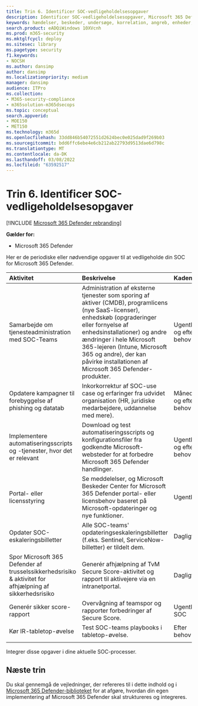 ```yaml
---
title: Trin 6. Identificer SOC-vedligeholdelsesopgaver
description: Identificer SOC-vedligeholdelsesopgaver, Microsoft 365 Defender du integrerer i dine sikkerhedshandlinger.
keywords: hændelser, beskeder, undersøge, korrelation, angreb, enheder, brugere, identiteter, identitet, postkasse, mail, 365, microsoft, m365, hændelsesrespons, cyberangreb, secops, sikkerhedshandlinger, soc
search.product: eADQiWindows 10XVcnh
ms.prod: m365-security
ms.mktglfcycl: deploy
ms.sitesec: library
ms.pagetype: security
f1.keywords:
- NOCSH
ms.author: dansimp
author: dansimp
ms.localizationpriority: medium
manager: dansimp
audience: ITPro
ms.collection:
- M365-security-compliance
- m365solution-m365dsecops
ms.topic: conceptual
search.appverid:
- MOE150
- MET150
ms.technology: m365d
ms.openlocfilehash: 33dd846b54072551d2624bec0e025dad9f269b03
ms.sourcegitcommit: bdd6ffc6ebe4e6cb212ab22793d9513dae6d798c
ms.translationtype: MT
ms.contentlocale: da-DK
ms.lasthandoff: 03/08/2022
ms.locfileid: "63592517"
---
```

# <a name="step-6-identify-soc-maintenance-tasks"></a>Trin 6. Identificer SOC-vedligeholdelsesopgaver

[!INCLUDE [Microsoft 365 Defender rebranding](../includes/microsoft-defender.md)]

**Gælder for:**
- Microsoft 365 Defender

Her er de periodiske eller nødvendige opgaver til at vedligeholde din SOC for Microsoft 365 Defender.

| Aktivitet  | Beskrivelse | Kadencer | Team tildelt |
|:-------|:-----|:-------|:-------|
| Samarbejde om tjenesteadministration med SOC-Teams   | Administration af eksterne tjenester som sporing af aktiver (CMDB), programlicens (nye SaaS-licenser), enhedskøb (opgraderinger eller fornyelse af enhedsinstallationer) og andre ændringer i hele Microsoft 365-lejeren (Intune, Microsoft 365 og andre), der kan påvirke installationen af Microsoft 365 Defender-produkter. | Ugentligt og efter behov   | Teknisk & SecOps | 
| Opdatere kampagner til forebyggelse af phishing og datatab | Inkorkorrektur af SOC-use case og erfaringer fra udvidet organisation (HR, juridiske medarbejdere, uddannelse med mere).  | Månedligt og efter behov | SOC-oversigt |
| Implementere automatiseringsscripts og -tjenester, hvor det er relevant | Download og test automatiseringsscripts og konfigurationsfiler fra godkendte Microsoft-websteder for at forbedre Microsoft 365 Defender handlinger. | Ugentligt og efter behov | Teknik og SecOps | 
| Portal- eller licensstyring | Se meddelelser, og Microsoft Beskeder Center for Microsoft 365 Defender portal- eller licensbehov baseret på Microsoft-opdateringer og nye funktioner. | Ugentligt | SOC-oversigt| 
| Opdater SOC-eskaleringsbilletter | Alle SOC-teams' opdateringseskaleringsbilletter (f.eks. Sentinel, ServiceNow-billetter) er tildelt dem. | Dagligt | Alle SOC-teams | 
| Spor Microsoft 365 Defender af trusselssikkerhedsrisiko & aktivitet for afhjælpning af sikkerhedsrisiko | Generér afhjælpning af TvM Secure Score-aktivitet og rapport til aktivejere via en intranetportal. | Dagligt | Overvågning | 
| Generér sikker score-rapport | Overvågning af teamspor og rapporter forbedringer af Secure Score. | Ugentlig SOC | Overvågning | 
| Kør IR-tabletop-øvelse | Test SOC-teams playbooks i tabletop-øvelse. | Efter behov | Alle SOC-teams | 
|||||

Integrer disse opgaver i dine aktuelle SOC-processer.

## <a name="next-steps"></a>Næste trin

Du skal gennemgå de vejledninger, der refereres til i dette indhold og i [Microsoft 365 Defender-biblioteket](/microsoft-365/security/defender) for at afgøre, hvordan din egen implementering af Microsoft 365 Defender skal struktureres og integreres.
